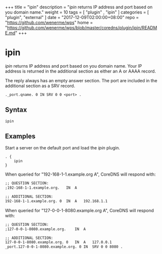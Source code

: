 +++
title = "ipin"
description = "*ipin* returns IP address and port based on you domain name."
weight = 10
tags = [  "plugin" , "ipin" ]
categories = [ "plugin", "external" ]
date = "2017-12-09T02:00:00+08:00"
repo = "https://github.com/wenerme/wps"
home = "https://github.com/wenerme/wps/blob/master/coredns/plugin/ipin/README.md"
+++

# ipin

*ipin* returns IP address and port based on you domain name. Your IP address is returned
 in the additional section as either an A or AAAA record.

The reply always has an empty answer section. The port are included in the additional
section as a SRV record.

~~~ txt
._port.qname. 0 IN SRV 0 0 <port> .
~~~



## Syntax

~~~ txt
ipin
~~~

## Examples

Start a server on the default port and load the *ipin* plugin.

~~~ corefile
. {
    ipin
}
~~~

When queried for "192-168-1-1.example.org A", CoreDNS will respond with:

~~~ txt
;; QUESTION SECTION:
;192-168-1-1.example.org.	IN	A

;; ADDITIONAL SECTION:
192-168-1-1.example.org. 0	IN	A	192.168.1.1
~~~

When queried for "127-0-0-1-8080.example.org A", CoreDNS will respond with:

~~~ txt
;; QUESTION SECTION:
;127-0-0-1-8080.example.org.	IN	A

;; ADDITIONAL SECTION:
127-0-0-1-8080.example.org. 0	IN	A	127.0.0.1
_port.127-0-0-1-8080.example.org. 0 IN	SRV	0 0 8080 .
~~~
